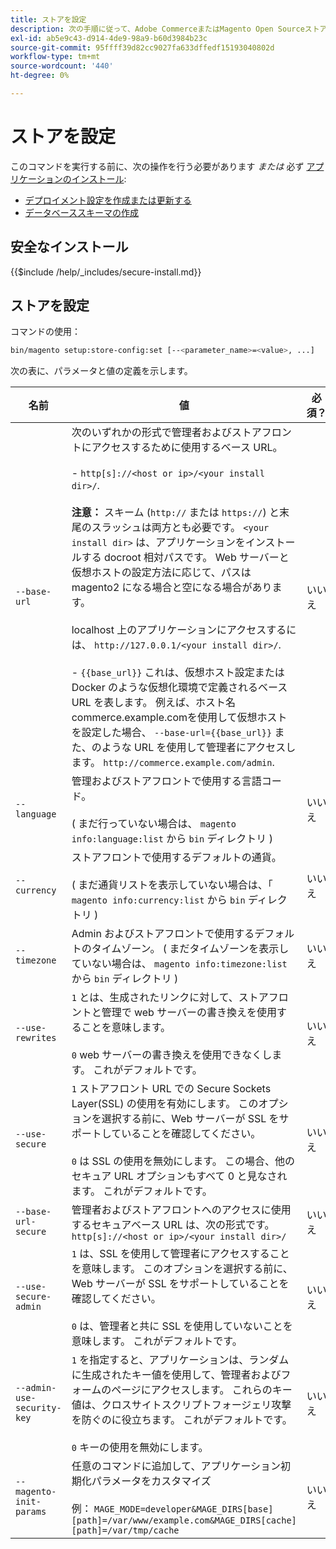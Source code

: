 ```yaml
---
title: ストアを設定
description: 次の手順に従って、Adobe CommerceまたはMagento Open Sourceストアを設定します。
exl-id: ab5e9c43-d914-4de9-98a9-b60d3984b23c
source-git-commit: 95ffff39d82cc9027fa633dffedf15193040802d
workflow-type: tm+mt
source-wordcount: '440'
ht-degree: 0%

---
```


# ストアを設定

このコマンドを実行する前に、次の操作を行う必要があります *または* 必ず [アプリケーションのインストール](../advanced.md):

* [デプロイメント設定を作成または更新する](deployment.md)
* [データベーススキーマの作成](database.md)

## 安全なインストール

{{$include /help/_includes/secure-install.md}}

## ストアを設定

コマンドの使用：

```bash
bin/magento setup:store-config:set [--<parameter_name>=<value>, ...]
```

次の表に、パラメータと値の定義を示します。

| 名前 | 値 | 必須？ |
|--- |--- |--- |
| `--base-url` | 次のいずれかの形式で管理者およびストアフロントにアクセスするために使用するベース URL。<br><br>- `http[s]://<host or ip>/<your install dir>/`.<br><br>**注意：** スキーム (`http://` または `https://`) と末尾のスラッシュは両方とも必要です。 `<your install dir>` は、アプリケーションをインストールする docroot 相対パスです。 Web サーバーと仮想ホストの設定方法に応じて、パスは magento2 になる場合と空になる場合があります。<br><br>localhost 上のアプリケーションにアクセスするには、 `http://127.0.0.1/<your install dir>/`.<br><br>- `{{base_url}}` これは、仮想ホスト設定または Docker のような仮想化環境で定義されるベース URL を表します。 例えば、ホスト名commerce.example.comを使用して仮想ホストを設定した場合、 `--base-url={{base_url}}` また、のような URL を使用して管理者にアクセスします。 `http://commerce.example.com/admin`. | いいえ |
| `--language` | 管理およびストアフロントで使用する言語コード。<br><br>( まだ行っていない場合は、 `magento info:language:list` から `bin` ディレクトリ ) | いいえ |
| `--currency` | ストアフロントで使用するデフォルトの通貨。 <br><br>( まだ通貨リストを表示していない場合は、「 `magento info:currency:list` から `bin` ディレクトリ ) | いいえ |
| `--timezone` | Admin およびストアフロントで使用するデフォルトのタイムゾーン。 ( まだタイムゾーンを表示していない場合は、 `magento info:timezone:list` から `bin` ディレクトリ ) | いいえ |
| `--use-rewrites` | `1` とは、生成されたリンクに対して、ストアフロントと管理で web サーバーの書き換えを使用することを意味します。<br><br>`0` web サーバーの書き換えを使用できなくします。 これがデフォルトです。 | いいえ |
| `--use-secure` | `1` ストアフロント URL での Secure Sockets Layer(SSL) の使用を有効にします。 このオプションを選択する前に、Web サーバーが SSL をサポートしていることを確認してください。<br><br>`0` は SSL の使用を無効にします。 この場合、他のセキュア URL オプションもすべて 0 と見なされます。 これがデフォルトです。 | いいえ |
| `--base-url-secure` | 管理者およびストアフロントへのアクセスに使用するセキュアベース URL は、次の形式です。 `http[s]://<host or ip>/<your install dir>/` | いいえ |
| `--use-secure-admin` | `1` は、SSL を使用して管理者にアクセスすることを意味します。 このオプションを選択する前に、Web サーバーが SSL をサポートしていることを確認してください。<br><br>`0` は、管理者と共に SSL を使用していないことを意味します。 これがデフォルトです。 | いいえ |
| `--admin-use-security-key` | `1` を指定すると、アプリケーションは、ランダムに生成されたキー値を使用して、管理者およびフォームのページにアクセスします。 これらのキー値は、クロスサイトスクリプトフォージェリ攻撃を防ぐのに役立ちます。 これがデフォルトです。<br/><br/>`0` キーの使用を無効にします。 | いいえ |
| `--magento-init-params` | 任意のコマンドに追加して、アプリケーション初期化パラメータをカスタマイズ<br/><br/>例： `MAGE_MODE=developer&MAGE_DIRS[base][path]=/var/www/example.com&MAGE_DIRS[cache][path]=/var/tmp/cache` | いいえ |
